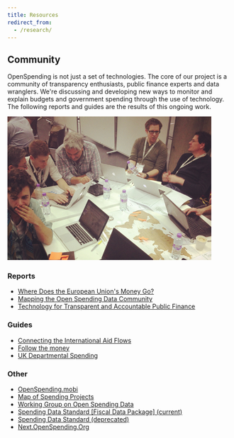 ```yaml
---
title: Resources
redirect_from:
  - /research/
---
```



## Community

OpenSpending is not just a set of technologies.  The core of our
project is a community of transparency enthusiasts, public finance
experts and data wranglers. We're discussing and developing new ways
to monitor and explain budgets and government spending through the use
of technology.  The following reports and guides are the results of
this ongoing work.

![Photo from MozFest](img/mozfest1.png)

### Reports

- [Where Does the European Union's Money Go?](./eu/)
- [Mapping the Open Spending Data Community](./mappingcommunity/)
- [Technology for Transparent and Accountable Public Finance](./gift/)

### Guides

- [Connecting the International Aid Flows](./iati/)
- [Follow the money](./journo/)
- [UK Departmental Spending](./gb-spending/)

### Other

- [OpenSpending.mobi](./mobi/)
- [Map of Spending Projects](./map-of-spending-projects/)
- [Working Group on Open Spending Data](./wg/)
- [Spending Data Standard [Fiscal Data Package] (current)](http://fiscal.dataprotocols.org/)
- [Spending Data Standard (deprecated)](./standard/)
- [Next.OpenSpending.Org](http://next.openspending.org)
